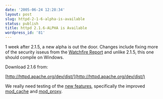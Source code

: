 ```yaml
---
date: '2005-06-24 12:28:34'
layout: post
slug: httpd-2-1-6-alpha-is-available
status: publish
title: httpd 2.1.6-ALPHA is Available
wordpress_id: '81'
---
```


1 week after 2.1.5, a new alpha is out the door.  Changes include fixing more of the security isseus from the [Watchfire Report](http://it.slashdot.org/article.pl?sid=05/06/12/1433206) and unlike 2.1.5, this one should compile on Windows.  
  


Download 2.1.6 from:  

[http://httpd.apache.org/dev/dist/](http://httpd.apache.org/dev/dist/)
  
  

We really need testing of the [new features](http://httpd.apache.org/docs-2.1/new_features_2_2.html), specifically the improved [mod_cache](http://httpd.apache.org/docs-2.1/mod/mod_cache.html) and [mod_proxy](http://httpd.apache.org/docs-2.1/mod/mod_proxy.html).


